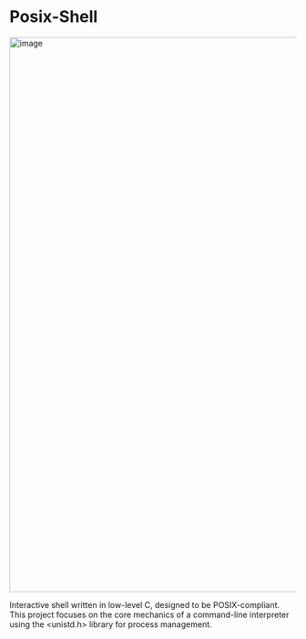 # Posix-Shell
<img width="1916" height="974" alt="image" src="https://github.com/user-attachments/assets/ef2d423e-bec7-4672-b263-f3fd49d2ff19" />



Interactive shell written in low-level C, designed to be POSIX-compliant. This project focuses on the core mechanics of a command-line interpreter using the &lt;unistd.h> library for process management.

